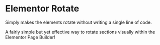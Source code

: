 # Elementor Rotate
Simply makes the elements rotate without writing a single line of code.

A fairly simple but yet effective way to rotate sections visually within the Elementor Page Builder!
